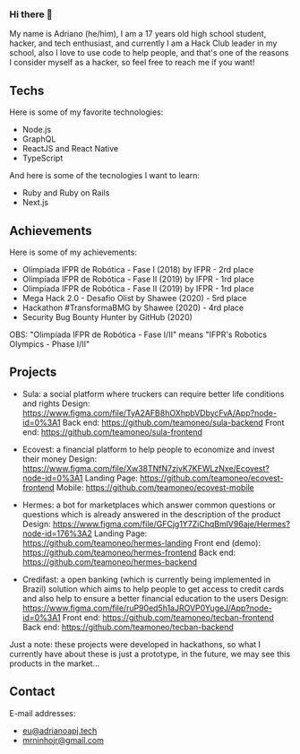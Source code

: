 ### Hi there 👋

My name is Adriano (he/him), I am a 17 years old high school student, hacker, and tech enthusiast, and currently I am a Hack Club leader in my school, also I love to use code to help people, and that's one of the reasons I consider myself as a hacker, so feel free to reach me if you want!

## Techs

Here is some of my favorite technologies:

- Node.js
- GraphQL
- ReactJS and React Native
- TypeScript

And here is some of the tecnologies I want to learn:

- Ruby and Ruby on Rails
- Next.js

## Achievements

Here is some of my achievements:

- Olimpíada IFPR de Robótica - Fase I (2018) by IFPR - 2rd place
- Olimpíada IFPR de Robótica - Fase II (2019) by IFPR - 1rd place
- Olimpíada IFPR de Robótica - Fase II (2019) by IFPR - 1rd place
- Mega Hack 2.0 - Desafio Olist by Shawee (2020) - 5rd place
- Hackathon #TransformaBMG by Shawee (2020) - 4rd place
- Security Bug Bounty Hunter by GitHub (2020)

OBS: "Olimpíada IFPR de Robótica - Fase I/II" means "IFPR's Robotics Olympics - Phase I/II"

## Projects

- Sula: a social platform where truckers can require better life conditions and rights
Design: https://www.figma.com/file/TyA2AFB8hOXhpbVDbycFvA/App?node-id=0%3A1
Back end: https://github.com/teamoneo/sula-backend
Front end: https://github.com/teamoneo/sula-frontend


- Ecovest: a financial platform to help people to economize and invest their money
Design: https://www.figma.com/file/Xw38TNfN7zjvK7KFWLzNxe/Ecovest?node-id=0%3A1
Landing Page: https://github.com/teamoneo/ecovest-frontend
Mobile: https://github.com/teamoneo/ecovest-mobile

- Hermes: a bot for marketplaces which answer common questions or questions which is already answered in the description of the product
Design: https://www.figma.com/file/GFCjg1Y7ZiChqBmlV96aje/Hermes?node-id=176%3A2
Landing Page: https://github.com/teamoneo/hermes-landing
Front end (demo): https://github.com/teamoneo/hermes-frontend
Back end: https://github.com/teamoneo/hermes-backend

- Credifast: a open banking (which is currently being implemented in Brazil) solution which aims to help people to get access to credit cards and also help to ensure a better financial education to the users
Design: https://www.figma.com/file/ruP90ed5h1aJROVP0YugeJ/App?node-id=0%3A1
Front end: https://github.com/teamoneo/tecban-frontend
Back end: https://github.com/teamoneo/tecban-backend
 
Just a note: these projects were developed in hackathons, so what I currently have about these is just a prototype, in the future, we may see this products in the market...

## Contact

E-mail addresses:
- eu@adrianoapj.tech
- mrninhojr@gmail.com
